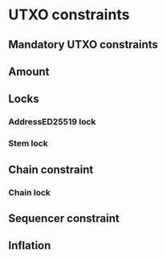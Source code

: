# UTXO constraints

## Mandatory UTXO constraints

## Amount

## Locks

### AddressED25519 lock

### Stem lock

## Chain constraint

### Chain lock

## Sequencer constraint

## Inflation

